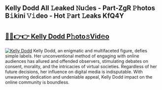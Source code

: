 ## Kelly Dodd All 𝙻eaked 𝙽u𝚍es - Part-ZgR 𝙿hotos B𝚒kini 𝚅𝚒deo - Hot 𝙿art 𝙻eaks KfQ4Y

# <h2><a href="http://ld3zoh.urlbe.top/?page=Kelly+Dodd">🔗🔗👉👉 Kelly Dodd P𝚑oto𝚜Vid𝚎o</a></h2>

[![Kelly Dodd](https://i.imgur.com/eBuTRDB.gif)](http://ld3zoh.urlbe.top/?page=Kelly+Dodd)
Kelly Dodd, an enigmatic and multifaceted figure, defies simple labels. Her unconventional method of engaging with online audiences has allured and offended observers, stimulating debates on consent, morality, and the intricacies of virtual societies. Regardless of her future decisions, her influence on digital media is indisputable. With unwavering dedication and undeniable appeal, Kelly Dodd impact on the online community is boundless.
